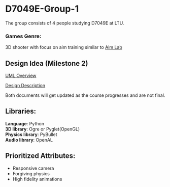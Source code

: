 # D7049E-Group-1
The group consists of 4 people studying D7049E at LTU.

### Games Genre:
3D shooter with focus on aim training similar to [Aim Lab](https://aimlab.gg/)

## Design Idea (Milestone 2)

[UML Overview](https://drive.google.com/file/d/1ZiK6dv3DAgfk3j_JF3WzqF3ae29eIMVa/view?usp=sharing)

[Design Description](https://docs.google.com/document/d/10KdjgH7jCUT3FOrPdMxzWrG1XPnNNLA3hUT4Ol3CqTc/edit?usp=sharing)

Both documents will get updated as the course progresses and are not final.

## Libraries:
**Language**: Python <br />
**3D library**: Ogre or Pyglet(OpenGL) <br />
**Physics library**: PyBullet <br />
**Audio library**: OpenAL <br />

## Prioritized Attributes:
* Responsive camera <br />
* Forgiving physics <br />
* High fidelity animations
